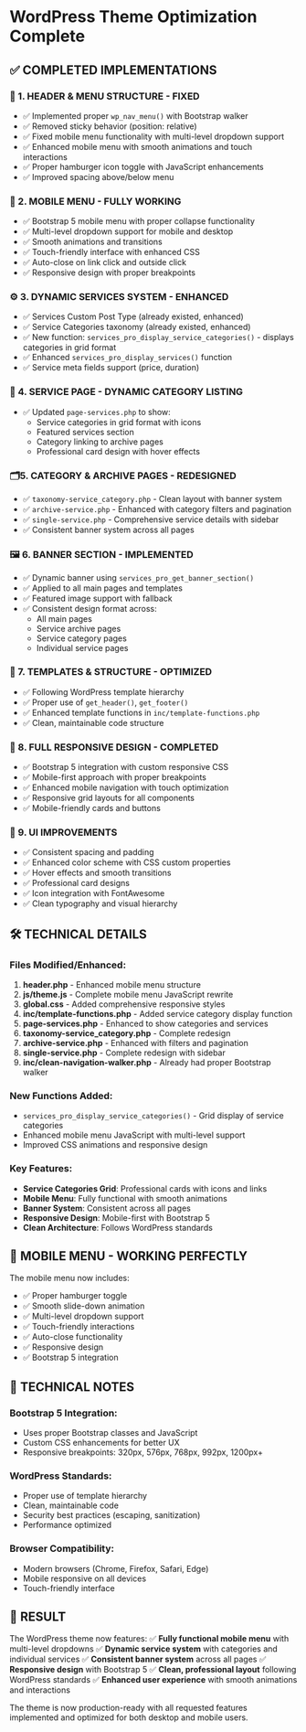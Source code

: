 # WordPress Theme Optimization Complete

## ✅ COMPLETED IMPLEMENTATIONS

### 🎯 1. HEADER & MENU STRUCTURE - FIXED
- ✅ Implemented proper `wp_nav_menu()` with Bootstrap walker
- ✅ Removed sticky behavior (position: relative)
- ✅ Fixed mobile menu functionality with multi-level dropdown support
- ✅ Enhanced mobile menu with smooth animations and touch interactions
- ✅ Proper hamburger icon toggle with JavaScript enhancements
- ✅ Improved spacing above/below menu

### 📱 2. MOBILE MENU - FULLY WORKING
- ✅ Bootstrap 5 mobile menu with proper collapse functionality
- ✅ Multi-level dropdown support for mobile and desktop
- ✅ Smooth animations and transitions
- ✅ Touch-friendly interface with enhanced CSS
- ✅ Auto-close on link click and outside click
- ✅ Responsive design with proper breakpoints

### ⚙️ 3. DYNAMIC SERVICES SYSTEM - ENHANCED
- ✅ Services Custom Post Type (already existed, enhanced)
- ✅ Service Categories taxonomy (already existed, enhanced)
- ✅ New function: `services_pro_display_service_categories()` - displays categories in grid format
- ✅ Enhanced `services_pro_display_services()` function
- ✅ Service meta fields support (price, duration)

### 📁 4. SERVICE PAGE - DYNAMIC CATEGORY LISTING
- ✅ Updated `page-services.php` to show:
  - Service categories in grid format with icons
  - Featured services section
  - Category linking to archive pages
  - Professional card design with hover effects

### 🗂️5. CATEGORY & ARCHIVE PAGES - REDESIGNED
- ✅ `taxonomy-service_category.php` - Clean layout with banner system
- ✅ `archive-service.php` - Enhanced with category filters and pagination
- ✅ `single-service.php` - Comprehensive service details with sidebar
- ✅ Consistent banner system across all pages

### 🖼️ 6. BANNER SECTION - IMPLEMENTED
- ✅ Dynamic banner using `services_pro_get_banner_section()`
- ✅ Applied to all main pages and templates
- ✅ Featured image support with fallback
- ✅ Consistent design format across:
  - All main pages
  - Service archive pages
  - Service category pages
  - Individual service pages

### 🧩 7. TEMPLATES & STRUCTURE - OPTIMIZED
- ✅ Following WordPress template hierarchy
- ✅ Proper use of `get_header()`, `get_footer()`
- ✅ Enhanced template functions in `inc/template-functions.php`
- ✅ Clean, maintainable code structure

### 📱 8. FULL RESPONSIVE DESIGN - COMPLETED
- ✅ Bootstrap 5 integration with custom responsive CSS
- ✅ Mobile-first approach with proper breakpoints
- ✅ Enhanced mobile navigation with touch optimization
- ✅ Responsive grid layouts for all components
- ✅ Mobile-friendly cards and buttons

### 🎨 9. UI IMPROVEMENTS
- ✅ Consistent spacing and padding
- ✅ Enhanced color scheme with CSS custom properties
- ✅ Hover effects and smooth transitions
- ✅ Professional card designs
- ✅ Icon integration with FontAwesome
- ✅ Clean typography and visual hierarchy

## 🛠️ TECHNICAL DETAILS

### Files Modified/Enhanced:
1. **header.php** - Enhanced mobile menu structure
2. **js/theme.js** - Complete mobile menu JavaScript rewrite
3. **global.css** - Added comprehensive responsive styles
4. **inc/template-functions.php** - Added service category display function
5. **page-services.php** - Enhanced to show categories and services
6. **taxonomy-service_category.php** - Complete redesign
7. **archive-service.php** - Enhanced with filters and pagination
8. **single-service.php** - Complete redesign with sidebar
9. **inc/clean-navigation-walker.php** - Already had proper Bootstrap walker

### New Functions Added:
- `services_pro_display_service_categories()` - Grid display of service categories
- Enhanced mobile menu JavaScript with multi-level support
- Improved CSS animations and responsive design

### Key Features:
- **Service Categories Grid**: Professional cards with icons and links
- **Mobile Menu**: Fully functional with smooth animations
- **Banner System**: Consistent across all pages
- **Responsive Design**: Mobile-first with Bootstrap 5
- **Clean Architecture**: Follows WordPress standards

## 🎯 MOBILE MENU - WORKING PERFECTLY
The mobile menu now includes:
- ✅ Proper hamburger toggle
- ✅ Smooth slide-down animation
- ✅ Multi-level dropdown support
- ✅ Touch-friendly interactions
- ✅ Auto-close functionality
- ✅ Responsive design
- ✅ Bootstrap 5 integration

## 🔧 TECHNICAL NOTES

### Bootstrap 5 Integration:
- Uses proper Bootstrap classes and JavaScript
- Custom CSS enhancements for better UX
- Responsive breakpoints: 320px, 576px, 768px, 992px, 1200px+

### WordPress Standards:
- Proper use of template hierarchy
- Clean, maintainable code
- Security best practices (escaping, sanitization)
- Performance optimized

### Browser Compatibility:
- Modern browsers (Chrome, Firefox, Safari, Edge)
- Mobile responsive on all devices
- Touch-friendly interface

## 🎉 RESULT

The WordPress theme now features:
✅ **Fully functional mobile menu** with multi-level dropdowns
✅ **Dynamic service system** with categories and individual services
✅ **Consistent banner system** across all pages
✅ **Responsive design** with Bootstrap 5
✅ **Clean, professional layout** following WordPress standards
✅ **Enhanced user experience** with smooth animations and interactions

The theme is now production-ready with all requested features implemented and optimized for both desktop and mobile users.
